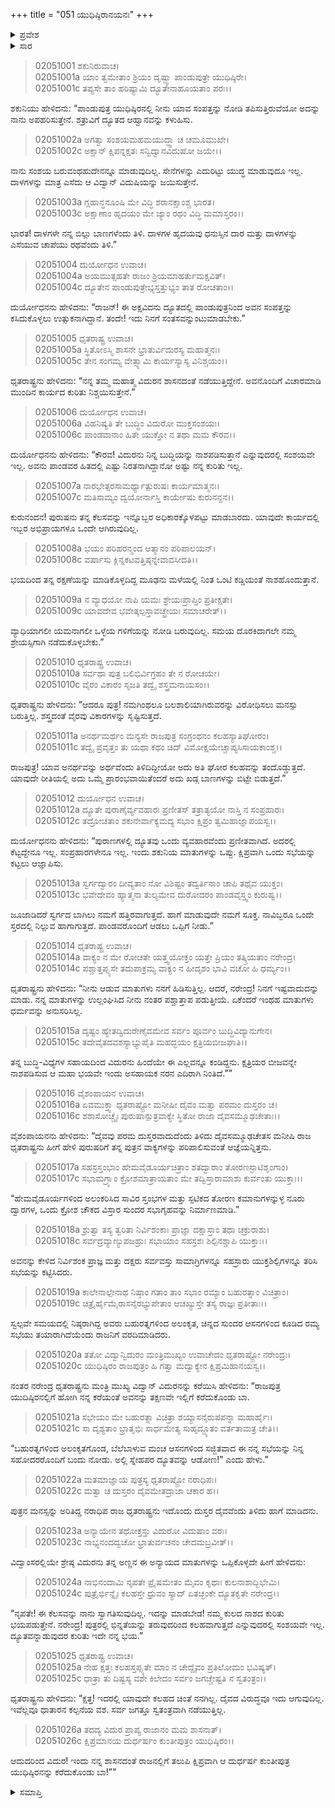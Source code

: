 +++
title = "051 ಯುಧಿಷ್ಠಿರಾನಯನಃ"
+++

<details><summary>ಪ್ರವೇಶ</summary>


।।   ಓಂ ಓಂ ನಮೋ ನಾರಾಯಣಾಯ।।   ಶ್ರೀ ವೇದವ್ಯಾಸಾಯ ನಮಃ ।।

ಶ್ರೀ ಕೃಷ್ಣದ್ವೈಪಾಯನ ವೇದವ್ಯಾಸ ವಿರಚಿತ  

**ಶ್ರೀ ಮಹಾಭಾರತ**

**ಸಭಾ ಪರ್ವ**

**ದ್ಯೂತ ಪರ್ವ**

**ಅಧ್ಯಾಯ 51**

</details>


<details><summary>ಸಾರ</summary>

ಶತ್ರುವಿಗೆ ದ್ಯೂತದ ಆಹ್ವಾನವನ್ನು ನೀಡಿದರೆ ತಾನು ಯುಧಿಷ್ಠಿರನ ಯಾವ ಸಂಪತ್ತನ್ನು ನೋಡಿ ದುರ್ಯೋಧನನು ಪರಿತಪಿಸುತ್ತಿದ್ದಾನೋ ಅದನ್ನು ಅಪಹರಿಸಿಕೊಡುವೆನೆಂದು ಶಕುನಿಯು ಆಶ್ವಾಸನೆ ನೀಡುವುದು; ಅದರ ಕುರಿತು ದುರ್ಯೋಧನ-ಧೃತರಾಷ್ಟ್ರರ ನಡುವೆ ಚರ್ಚೆ (1-16). ಸಭೆಯು ಸಿದ್ಧವಾದಾಗ ಧೃತರಾಷ್ಟ್ರನು ದ್ಯೂತದ ವಿರುದ್ಧ ಸಲಹೆ ನೀಡಿದ ವಿದುರನನ್ನೇ ಯುಧಿಷ್ಠಿರನನ್ನು ಕರೆತರಲು ಆಜ್ಞೆಯಿತ್ತುದು (17-26).

</details>


> 02051001 ಶಕುನಿರುವಾಚ।   
02051001a ಯಾಂ ತ್ವಮೇತಾಂ ಶ್ರಿಯಂ ದೃಷ್ಟ್ವಾ ಪಾಂಡುಪುತ್ರೇ ಯುಧಿಷ್ಠಿರೇ।  
02051001c ತಪ್ಯಸೇ ತಾಂ ಹರಿಷ್ಯಾಮಿ ದ್ಯೂತೇನಾಹೂಯತಾಂ ಪರಃ।।

ಶಕುನಿಯು ಹೇಳಿದನು: “ಪಾಂಡುಪುತ್ರ ಯುಧಿಷ್ಠಿರನಲ್ಲಿ ನೀನು ಯಾವ ಸಂಪತ್ತನ್ನು ನೋಡಿ ತಪಿಸುತ್ತಿರುವೆಯೋ ಅದನ್ನು ನಾನು ಅಪಹರಿಸುತ್ತೇನೆ. ಶತ್ರುವಿಗೆ ದ್ಯೂತದ ಆಹ್ವಾನವನ್ನು ಕಳುಹಿಸು.

> 02051002a ಅಗತ್ವಾ ಸಂಶಯಮಹಮಯುದ್ಧ್ವಾ ಚ ಚಮೂಮುಖೇ।  
02051002c ಅಕ್ಷಾನ್ ಕ್ಷಿಪನ್ನಕ್ಷತಃ ಸನ್ವಿದ್ವಾನವಿದುಷೋ ಜಯೇ।।

ನಾನು ಸಂಶಯ ಬರುವಂಥಹುದೇನನ್ನೂ ಮಾಡುವುದಿಲ್ಲ. ಸೇನೆಗಳನ್ನು ಎದುರಿಟ್ಟು ಯುದ್ಧ ಮಾಡುವುದೂ ಇಲ್ಲ. ದಾಳಗಳನ್ನು ಮಾತ್ರ ಎಸೆದು ಆ ವಿದ್ವಾನ್ ವಿದುಷಿಯನ್ನು ಜಯಿಸುತ್ತೇನೆ.

> 02051003a ಗ್ಲಹಾನ್ಧನೂಂಷಿ ಮೇ ವಿದ್ಧಿ ಶರಾನಕ್ಷಾಂಶ್ಚ ಭಾರತ।  
02051003c ಅಕ್ಷಾಣಾಂ ಹೃದಯಂ ಮೇ ಜ್ಯಾಂ ರಥಂ ವಿದ್ಧಿ ಮಮಾಸ್ತರಂ।।

ಭಾರತ! ದಾಳಗಳೇ ನನ್ನ ಬಿಲ್ಲು ಬಾಣಗಳೆಂದು ತಿಳಿ. ದಾಳಗಳ ಹೃದಯವು ಧನುಸ್ಸಿನ ದಾರ ಮತ್ತು ದಾಳಗಳನ್ನು ಎಸೆಯುವ ಚಾಪೆಯು ರಥವೆಂದು ತಿಳಿ.”

> 02051004 ದುರ್ಯೋಧನ ಉವಾಚ।  
02051004a ಅಯಮುತ್ಸಹತೇ ರಾಜಂ ಶ್ರಿಯಮಾಹರ್ತುಮಕ್ಷವಿತ್।  
02051004c ದ್ಯೂತೇನ ಪಾಂಡುಪುತ್ರೇಭ್ಯಸ್ತತ್ತುಭ್ಯಂ ತಾತ ರೋಚತಾಂ।।

ದುರ್ಯೋಧನನು ಹೇಳಿದನು: “ರಾಜನ್! ಈ ಅಕ್ಷವಿದನು ದ್ಯೂತದಲ್ಲಿ ಪಾಂಡುಪುತ್ರನಿಂದ ಅವನ ಸಂಪತ್ತನ್ನು ಕಸಿದುಕೊಳ್ಳಲು ಉತ್ಸುಕನಾಗಿದ್ದಾನೆ. ತಂದೇ! ಇದು ನಿನಗೆ ಸಂತಸವನ್ನುಂಟುಮಾಡಬೇಕು.”

> 02051005 ಧೃತರಾಷ್ಟ್ರ ಉವಾಚ।  
02051005a ಸ್ಥಿತೋಽಸ್ಮಿ ಶಾಸನೇ ಭ್ರಾತುರ್ವಿದುರಸ್ಯ ಮಹಾತ್ಮನಃ।  
02051005c ತೇನ ಸಂಗಮ್ಯ ವೇತ್ಸ್ಯಾಮಿ ಕಾರ್ಯಸ್ಯಾಸ್ಯ ವಿನಿಶ್ಚಯಂ।।

ಧೃತರಾಷ್ಟ್ರನು ಹೇಳಿದನು: “ನನ್ನ ತಮ್ಮ ಮಹಾತ್ಮ ವಿದುರನ ಶಾಸನದಂತೆ ನಡೆಯುತ್ತಿದ್ದೇನೆ. ಅವನೊಂದಿಗೆ ವಿಚಾರಮಾಡಿ ಮುಂದಿನ ಕಾರ್ಯದ ಕುರಿತು ನಿಶ್ಚಯಿಸುತ್ತೇನೆ.”

> 02051006 ದುರ್ಯೋಧನ ಉವಾಚ।  
02051006a ವಿಹನಿಷ್ಯತಿ ತೇ ಬುದ್ಧಿಂ ವಿದುರೋ ಮುಕ್ತಸಂಶಯಃ।  
02051006c ಪಾಂಡವಾನಾಂ ಹಿತೇ ಯುಕ್ತೋ ನ ತಥಾ ಮಮ ಕೌರವ।।

ದುರ್ಯೋಧನನು ಹೇಳಿದನು: “ಕೌರವ! ವಿದುರನು ನಿನ್ನ ಬುದ್ಧಿಯನ್ನು ನಾಶಪಡಿಸುತ್ತಾನೆ ಎನ್ನುವುದರಲ್ಲಿ ಸಂಶಯವೇ ಇಲ್ಲ. ಅವನು ಪಾಂಡವರ ಹಿತದಲ್ಲಿ ಎಷ್ಟು ನಿರತನಾಗಿದ್ದಾನೋ ಅಷ್ಟು ನನ್ನ ಕುರಿತು ಇಲ್ಲ.

> 02051007a ನಾರಭೇತ್ಪರಸಾಮರ್ಥ್ಯಾತ್ಪುರುಷಃ ಕಾರ್ಯಮಾತ್ಮನಃ।  
02051007c ಮತಿಸಾಮ್ಯಂ ದ್ವಯೋರ್ನಾಸ್ತಿ ಕಾರ್ಯೇಷು ಕುರುನನ್ದನ।।

ಕುರುನಂದನ! ಪುರುಷನು ತನ್ನ ಕೆಲಸವನ್ನು ಇನ್ನೊಬ್ಬರ ಅಧಿಕಾರಕ್ಕೊಳಪಟ್ಟು ಮಾಡಬಾರದು. ಯಾವುದೇ ಕಾರ್ಯದಲ್ಲಿ ಇಬ್ಬರ ಅಭಿಪ್ರಾಯಗಳೂ ಒಂದೇ ಆಗಿರುವುದಿಲ್ಲ.

> 02051008a ಭಯಂ ಪರಿಹರನ್ಮಂದ ಆತ್ಮಾನಂ ಪರಿಪಾಲಯನ್।  
02051008c ವರ್ಷಾಸು ಕ್ಲಿನ್ನಕಟವತ್ತಿಷ್ಠನ್ನೇವಾವಸೀದತಿ।।

ಭಯದಿಂದ ತನ್ನ ರಕ್ಷಣೆಯನ್ನು ಮಾಡಿಕೊಳ್ಳದಿದ್ದ ಮೂಢನು ಮಳೆಯಲ್ಲಿ ನಿಂತ ಒಂಟಿ ಕಡ್ಡಿಯಂತೆ ನಾಶಹೊಂದುತ್ತಾನೆ.

> 02051009a ನ ವ್ಯಾಧಯೋ ನಾಪಿ ಯಮಃ ಶ್ರೇಯಃಪ್ರಾಪ್ತಿಂ ಪ್ರತೀಕ್ಷತೇ।  
02051009c ಯಾವದೇವ ಭವೇತ್ಕಲ್ಪಸ್ತಾವಚ್ಛ್ರೇಯಃ ಸಮಾಚರೇತ್।।

ವ್ಯಾಧಿಯಾಗಲೀ ಯಮನಾಗಲೀ ಒಳ್ಳೆಯ ಗಳಿಗೆಯನ್ನು ನೋಡಿ ಬರುವುದಿಲ್ಲ. ಸಮಯ ದೊರಕಿದಾಗಲೇ ನಮ್ಮ ಶ್ರೇಯಸ್ಸಿಗಾಗಿ ನಡೆದುಕೊಳ್ಳಬೇಕು.”

> 02051010 ಧೃತರಾಷ್ಟ್ರ ಉವಾಚ।  
02051010a ಸರ್ವಥಾ ಪುತ್ರ ಬಲಿಭಿರ್ವಿಗ್ರಹಂ ತೇ ನ ರೋಚಯೇ।  
02051010c ವೈರಂ ವಿಕಾರಂ ಸೃಜತಿ ತದ್ವೈ ಶಸ್ತ್ರಮನಾಯಸಂ।।

ಧೃತರಾಷ್ಟ್ರನು ಹೇಳಿದನು: “ಆದರೂ ಪುತ್ರ! ನಮಗಿಂಥಲೂ ಬಲಶಾಲಿಯಾಗಿರುವರನ್ನು ವಿರೋಧಿಸಲು ಮನಸ್ಸು ಬರುತ್ತಿಲ್ಲ. ಶಸ್ತ್ರದಂತೆ ವೈರವು ವಿಕಾರಗಳನ್ನು ಸೃಷ್ಟಿಸುತ್ತದೆ.

> 02051011a ಅನರ್ಥಮರ್ಥಂ ಮನ್ಯಸೇ ರಾಜಪುತ್ರ
	ಸಂಗ್ರಂಥನಂ ಕಲಹಸ್ಯಾತಿಘೋರಂ।   
> 02051011c ತದ್ವೈ ಪ್ರವೃತ್ತಂ ತು ಯಥಾ ಕಥಂ ಚಿದ್
	ವಿಮೋಕ್ಷಯೇಚ್ಚಾಪ್ಯಸಿಸಾಯಕಾಂಶ್ಚ।।   

ರಾಜಪುತ್ರ! ಯಾವ ಅನರ್ಥವನ್ನು ಅರ್ಥವೆಂದು ತಿಳಿದಿದ್ದೀಯೋ ಅದು ಅತಿ ಘೋರ ಕಲಹವನ್ನು ತಂದೊಡ್ಡುತ್ತದೆ. ಯಾವುದೇ ರೀತಿಯಲ್ಲಿ ಅದು ಒಮ್ಮೆ ಪ್ರಾರಂಭವಾಯಿತೆಂದರೆ ಅದು ಖಡ್ಗ ಬಾಣಗಳನ್ನು ಬಿಟ್ಟೇ ಬಿಡುತ್ತದೆ.”

> 02051012 ದುರ್ಯೋಧನ ಉವಾಚ।  
02051012a ದ್ಯೂತೇ ಪುರಾಣೈರ್ವ್ಯವಹಾರಃ ಪ್ರಣೀತಸ್
	ತತ್ರಾತ್ಯಯೋ ನಾಸ್ತಿ ನ ಸಂಪ್ರಹಾರಃ।  
> 02051012c ತದ್ರೋಚತಾಂ ಶಕುನೇರ್ವಾಕ್ಯಮದ್ಯ
	ಸಭಾಂ ಕ್ಷಿಪ್ರಂ ತ್ವಮಿಹಾಜ್ಞಾಪಯಸ್ವ।।   

ದುರ್ಯೋಧನನು ಹೇಳಿದನು: “ಪುರಾಣಗಳಲ್ಲಿ ದ್ಯೂತವು ಒಂದು ವ್ಯವಹಾರವೆಂದು ಪ್ರಣೀತವಾಗಿದೆ. ಅದರಲ್ಲಿ ಕೆಟ್ಟದ್ದೇನೂ ಇಲ್ಲ. ಸಂಪ್ರಹಾರಗಳೇನೂ ಇಲ್ಲ. ಇಂದು ಶಕುನಿಯ ಮಾತುಗಳನ್ನು ಒಪ್ಪು. ಕ್ಷಿಪ್ರವಾಗಿ ಒಂದು ಸಭೆಯನ್ನು ಕಟ್ಟಲು ಆಜ್ಞಾಪಿಸು.

> 02051013a ಸ್ವರ್ಗದ್ವಾರಂ ದೀವ್ಯತಾಂ ನೋ ವಿಶಿಷ್ಟಂ
	ತದ್ವರ್ತಿನಾಂ ಚಾಪಿ ತಥೈವ ಯುಕ್ತಂ।  
> 02051013c ಭವೇದೇವಂ ಹ್ಯಾತ್ಮನಾ ತುಲ್ಯಮೇವ
	ದುರೋದರಂ ಪಾಂಡವೈಸ್ತ್ವಂ ಕುರುಷ್ವ।।  

ಜೂಜಾಡಿದರೆ ಸ್ವರ್ಗದ ಬಾಗಿಲು ನಮಗೆ ಹತ್ತಿರವಾಗುತ್ತದೆ. ಹಾಗೆ ಮಾಡುವುದೇ ನಮಗೆ ಸೂಕ್ತ. ನಾವಿಬ್ಬರೂ ಒಂದೇ ಸ್ತರದಲ್ಲಿ ನಿಲ್ಲುವ ಹಾಗಾಗುತ್ತದೆ. ಪಾಂಡವರೊಂದಿಗೆ ಆಡಲು ಒಪ್ಪಿಗೆ ನೀಡು.”

> 02051014 ಧೃತರಾಷ್ಟ್ರ ಉವಾಚ।  
02051014a ವಾಕ್ಯಂ ನ ಮೇ ರೋಚತೇ ಯತ್ತ್ವಯೋಕ್ತಂ
	ಯತ್ತೇ ಪ್ರಿಯಂ ತತ್ಕ್ರಿಯತಾಂ ನರೇಂದ್ರ।  
> 02051014c ಪಶ್ಚಾತ್ತಪ್ಸ್ಯಸೇ ತದುಪಾಕ್ರಮ್ಯ ವಾಕ್ಯಂ
	ನ ಹೀದೃಶಂ ಭಾವಿ ವಚೋ ಹಿ ಧರ್ಮ್ಯಂ।।  

ಧೃತರಾಷ್ಟ್ರನು ಹೇಳಿದನು: “ನೀನು ಆಡುವ ಮಾತುಗಳು ನನಗೆ ಹಿಡಿಸುತ್ತಿಲ್ಲ. ಆದರೆ, ನರೇಂದ್ರ! ನಿನಗೆ ಇಷ್ಟವಾದುದನ್ನು ಮಾಡು. ನನ್ನ ಮಾತುಗಳನ್ನು ಉಲ್ಲಂಘಿಸಿದ ನೀನು ನಂತರ ಪಶ್ಚಾತ್ತಾಪ ಪಡುತ್ತೀಯೆ. ಏಕೆಂದರೆ ಇಂಥಹ ಮಾತುಗಳು ಧರ್ಮವನ್ನು ಅನುಸರಿಸಿಲ್ಲ.

> 02051015a ದೃಷ್ಟಂ ಹ್ಯೇತದ್ವಿದುರೇಣೈವಮೇವ
	ಸರ್ವಂ ಪೂರ್ವಂ ಬುದ್ಧಿವಿದ್ಯಾನುಗೇನ।  
> 02051015c ತದೇವೈತದವಶಸ್ಯಾಭ್ಯುಪೈತಿ
	ಮಹದ್ಭಯಂ ಕ್ಷತ್ರಿಯಬೀಜಘಾತಿ।।   

ತನ್ನ ಬುದ್ಧಿ-ವಿಧ್ಯೆಗಳ ಸಹಾಯದಿಂದ ವಿದುರನು ಹಿಂದೆಯೇ ಈ ಎಲ್ಲವನ್ನೂ ಕಂಡಿದ್ದನು. ಕ್ಷತ್ರಿಯರ ಬೀಜವನ್ನೇ ನಾಶಪಡಿಸುವ ಆ ಮಹಾ ಭಯವೇ ಇಂದು ಅಸಹಾಯಕ ನರನ ಎದಿರಾಗಿ ನಿಂತಿದೆ.””

> 02051016 ವೈಶಂಪಾಯನ ಉವಾಚ।  
02051016a ಏವಮುಕ್ತ್ವಾ ಧೃತರಾಷ್ಟ್ರೋ ಮನೀಷೀ
	ದೈವಂ ಮತ್ವಾ ಪರಮಂ ದುಸ್ತರಂ ಚ।  
> 02051016c ಶಶಾಸೋಚ್ಚೈಃ ಪುರುಷಾನ್ಪುತ್ರವಾಕ್ಯೇ
	ಸ್ಥಿತೋ ರಾಜಾ ದೈವಸಮ್ಮೂಢಚೇತಾಃ।।  

ವೈಶಂಪಾಯನನು ಹೇಳಿದನು: “ದೈವವು ಪರಮ ದುಸ್ತರವಾದುದೆಂದು ತಿಳಿದು ದೈವಸಮ್ಮೂಢಚೇತಸ ಮನೀಷಿ ರಾಜ ಧೃತರಾಷ್ಟ್ರನು ಹೀಗೆ ಹೇಳಿ ಪುರುಷರಿಗೆ ತನ್ನ ಪುತ್ರನ ವಾಕ್ಯಗಳನ್ನು ಪರಿಪಾಲಿಸುವಂತೆ ಆಜ್ಞೆಯನ್ನಿತ್ತನು.

> 02051017a ಸಹಸ್ರಸ್ತಂಭಾಂ ಹೇಮವೈಡೂರ್ಯಚಿತ್ರಾಂ
	ಶತದ್ವಾರಾಂ ತೋರಣಸ್ಫಾಟಿಶೃಂಗಾಂ।  
> 02051017c ಸಭಾಮಗ್ರ್ಯಾಂ ಕ್ರೋಶಮಾತ್ರಾಯತಾಂ ಮೇ
	ತದ್ವಿಸ್ತಾರಾಮಾಶು ಕುರ್ವಂತು ಯುಕ್ತಾಃ।।  

“ಹೇಮವೈಡೂರ್ಯಗಳಿಂದ ಅಲಂಕರಿಸಿದ ಸಾವಿರ ಸ್ತಂಭಗಳ ಮತ್ತು ಸ್ಫಟಿಕದ ತೋರಣ ಕಮಾನುಗಳನ್ನುಳ್ಳ ನೂರು ದ್ವಾರಗಳ, ಒಂದು ಕ್ರೋಶ ಚೌಕದ ವಿಸ್ತಾರ ಸುಂದರ ಸಭಾಗೃಹವನ್ನು ನಿರ್ಮಾಣಮಾಡಿ.”

> 02051018a ಶ್ರುತ್ವಾ ತಸ್ಯ ತ್ವರಿತಾ ನಿರ್ವಿಶಂಕಾಃ
	ಪ್ರಾಜ್ಞಾ ದಕ್ಷಾಸ್ತಾಂ ತಥಾ ಚಕ್ರುರಾಶು।  
> 02051018c ಸರ್ವದ್ರವ್ಯಾಣ್ಯುಪಜಹ್ರುಃ ಸಭಾಯಾಂ
	ಸಹಸ್ರಶಃ ಶಿಲ್ಪಿನಶ್ಚಾಪಿ ಯುಕ್ತಾಃ।।   

ಅವನನ್ನು ಕೇಳಿದ ನಿರ್ವಿಶಂಕ ಪ್ರಾಜ್ಞ ಮತ್ತು ದಕ್ಷರು ಸರ್ವವಸ್ತು ಸಾಮಾಗ್ರಿಗಳನ್ನೂ ಸಹಸ್ರಾರು ಯುಕ್ತಶಿಲ್ಪಿಗಳನ್ನೂ ತರಿಸಿ ಸಭೆಯನ್ನು ಕಟ್ಟಿಸಿದರು.

> 02051019a ಕಾಲೇನಾಲ್ಪೇನಾಥ ನಿಷ್ಠಾಂ ಗತಾಂ ತಾಂ
	ಸಭಾಂ ರಮ್ಯಾಂ ಬಹುರತ್ನಾಂ ವಿಚಿತ್ರಾಂ।  
> 02051019c ಚಿತ್ರೈರ್ಹೈಮೈರಾಸನೈರಭ್ಯುಪೇತಾಂ
	ಆಚಖ್ಯುಸ್ತೇ ತಸ್ಯ ರಾಜ್ಞಃ ಪ್ರತೀತಾಃ।।  

ಸ್ವಲ್ಪವೇ ಸಮಯದಲ್ಲಿ ನಿಷ್ಠರಾಗಿದ್ದ ಅವರು ಬಹುರತ್ನಗಳಿಂದ ಅಲಂಕೃತ, ಚಿನ್ನದ ಸುಂದರ ಆಸನಗಳಿಂದ ಕೂಡಿದ ರಮ್ಯ ಸಭೆಯು ತಯಾರಾಗಿದೆಯೆಂದು ರಾಜನಿಗೆ ವರದಿಮಾಡಿದರು.

> 02051020a ತತೋ ವಿದ್ವಾನ್ವಿದುರಂ ಮಂತ್ರಿಮುಖ್ಯಂ
	ಉವಾಚೇದಂ ಧೃತರಾಷ್ಟ್ರೋ ನರೇಂದ್ರಃ।  
> 02051020c ಯುಧಿಷ್ಠಿರಂ ರಾಜಪುತ್ರಂ ಹಿ ಗತ್ವಾ
	ಮದ್ವಾಕ್ಯೇನ ಕ್ಷಿಪ್ರಮಿಹಾನಯಸ್ವ।।  

ನಂತರ ನರೇಂದ್ರ ಧೃತರಾಷ್ಟ್ರನು ಮಂತ್ರಿ ಮುಖ್ಯ ವಿದ್ವಾನ್ ವಿದುರನನ್ನು ಕರೆಯಿಸಿ ಹೇಳಿದನು: “ರಾಜಪುತ್ರ ಯುದಿಷ್ಠಿರನಲ್ಲಿಗೆ ಹೋಗಿ ನನ್ನ ಕರೆಯಂತೆ ಅವನನ್ನು ತಕ್ಷಣವೇ ಇಲ್ಲಿಗೆ ಕರೆದುಕೊಂಡು ಬಾ.

> 02051021a ಸಭೇಯಂ ಮೇ ಬಹುರತ್ನಾ ವಿಚಿತ್ರಾ
	ಶಯ್ಯಾಸನೈರುಪಪನ್ನಾ ಮಹಾರ್ಹೈಃ।  
> 02051021c ಸಾ ದೃಶ್ಯತಾಂ ಭ್ರಾತೃಭಿಃ ಸಾರ್ಧಮೇತ್ಯ
	ಸುಹೃದ್ದ್ಯೂತಂ ವರ್ತತಾಮತ್ರ ಚೇತಿ।।  

“ಬಹುರತ್ನಗಳಿಂದ ಅಲಂಕೃತಗೊಂಡ, ಬೆಲೆಬಾಳುವ ಮಂಚ ಆಸನಗಳಿಂದ ಸಜ್ಜಿತವಾದ ಈ ನನ್ನ ಸಭೆಯನ್ನು ನಿನ್ನ ಸಹೋದರರೊಂದಿಗೆ ಬಂದು ನೋಡು. ಅಲ್ಲಿ ಸ್ನೇಹಪರ ದ್ಯೂತವನ್ನು ಆಡೋಣ!” ಎಂದು ಹೇಳು.”

> 02051022a ಮತಮಾಜ್ಞಾಯ ಪುತ್ರಸ್ಯ ಧೃತರಾಷ್ಟ್ರೋ ನರಾಧಿಪಃ।  
02051022c ಮತ್ವಾ ಚ ದುಸ್ತರಂ ದೈವಮೇತದ್ರಾಜಾ ಚಕಾರ ಹ।।

ಪುತ್ರನ ಮನಸ್ಸನ್ನು ಅರಿತಿದ್ಡ ನರಾಧಿಪ ರಾಜ ಧೃತರಾಷ್ಟ್ರನು ಇದೊಂದು ದುಸ್ತರ ದೈವವೆಂದು ತಿಳಿದು ಹಾಗೆ ಮಾಡಿದನು.

> 02051023a ಅನ್ಯಾಯೇನ ತಥೋಕ್ತಸ್ತು ವಿದುರೋ ವಿದುಷಾಂ ವರಃ।  
02051023c ನಾಭ್ಯನಂದದ್ವಚೋ ಭ್ರಾತುರ್ವಚನಂ ಚೇದಮಬ್ರವೀತ್।।

ವಿದ್ವಾಂಸರಲ್ಲಿಯೇ ಶ್ರೇಷ್ಠ ವಿದುರನು ತನ್ನ ಅಣ್ಣನ ಈ ಅನ್ಯಾಯದ ಮಾತುಗಳನ್ನು ಒಪ್ಪಿಕೊಳ್ಳದೇ ಹೀಗೆ ಹೇಳಿದನು:

> 02051024a ನಾಭಿನಂದಾಮಿ ನೃಪತೇ ಪ್ರೈಷಮೇತಂ
	ಮೈವಂ ಕೃಥಾಃ ಕುಲನಾಶಾದ್ಬಿಭೇಮಿ।  
> 02051024c ಪುತ್ರೈರ್ಭಿನ್ನೈಃ ಕಲಹಸ್ತೇ ಧ್ರುವಂ ಸ್ಯಾದ್
	ಏತಚ್ಛಂಕೇ ದ್ಯೂತಕೃತೇ ನರೇಂದ್ರ।।  

“ನೃಪತೇ! ಈ ಕೆಲಸವನ್ನು ನಾನು ಸ್ವಾಗತಿಸುವುದಿಲ್ಲ. ಇದನ್ನು ಮಾಡಬೇಡ! ನಮ್ಮ ಕುಲದ ನಾಶದ ಕುರಿತು ಭಯಪಡುತ್ತೇನೆ. ನರೇಂದ್ರ! ಪುತ್ರರಲ್ಲಿ ಭಿನ್ನತೆಯನ್ನು ತರುವುದರಿಂದ ಕಲಹವಾಗುತ್ತದೆ ಎನ್ನುವುದರಲ್ಲಿ ಸಂಶಯವೇ ಇಲ್ಲ. ದ್ಯೂತವನ್ನಾಡುವುದರ ಕುರಿತು ಇದೇ ನನ್ನ ಭಯ.”

> 02051025 ಧೃತರಾಷ್ಟ್ರ ಉವಾಚ।  
02051025a ನೇಹ ಕ್ಷತ್ತಃ ಕಲಹಸ್ತಪ್ಸ್ಯತೇ ಮಾಂ
	ನ ಚೇದ್ದೈವಂ ಪ್ರತಿಲೋಮಂ ಭವಿಷ್ಯತ್।  
> 02051025c ಧಾತ್ರಾ ತು ದಿಷ್ಟಸ್ಯ ವಶೇ ಕಿಲೇದಂ
	ಸರ್ವಂ ಜಗಚ್ಚೇಷ್ಟತಿ ನ ಸ್ವತಂತ್ರಂ।।  

ಧೃತರಾಷ್ಟ್ರನು ಹೇಳಿದನು: “ಕ್ಷತ್ತ! ಇದರಲ್ಲಿ ಯಾವುದೇ ಕಲಹದ ಚಿಂತೆ ನನಗಿಲ್ಲ. ದೈವದ ವಿರುದ್ಧವೂ ಇದು ಆಗುವುದಿಲ್ಲ. ಇವೆಲ್ಲವೂ ಧಾತಾರನ ಕಲ್ಪನೆಯ ವಶ. ಸರ್ವ ಜಗತ್ತೂ ಸ್ವತಂತ್ರವಾಗಿ ನಡೆಯುತ್ತಿಲ್ಲ.

> 02051026a ತದದ್ಯ ವಿದುರ ಪ್ರಾಪ್ಯ ರಾಜಾನಂ ಮಮ ಶಾಸನಾತ್।  
02051026c ಕ್ಷಿಪ್ರಮಾನಯ ದುರ್ಧರ್ಷಂ ಕುಂತೀಪುತ್ರಂ ಯುಧಿಷ್ಠಿರಂ।।

ಆದುದರಿಂದ ವಿದುರ! ಇಂದು ನನ್ನ ಶಾಸನದಂತೆ ರಾಜನಲ್ಲಿಗೆ ತಲುಪಿ ಕ್ಷಿಪ್ರವಾಗಿ ಆ ದುರ್ಧರ್ಷ ಕುಂತೀಪುತ್ರ ಯುಧಿಷ್ಠಿರನನ್ನು ಕರೆದುಕೊಂಡು ಬಾ!””

<details><summary>ಸಮಾಪ್ತಿ</summary>


ಇತಿ ಶ್ರೀ ಮಹಾಭಾರತೇ ಸಭಾಪರ್ವಣಿ ದ್ಯೂತಪರ್ವಣಿ ಯುಧಿಷ್ಠಿರಾನಯನೇ ಏಕಪಂಚಶತ್ತಮೋಽಧ್ಯಾಯಃ।।  
ಇದು ಶ್ರೀ ಮಹಾಭಾರತದಲ್ಲಿ ಸಭಾಪರ್ವದಲ್ಲಿ ದ್ಯೂತಪರ್ವದಲ್ಲಿ ಯುಧಿಷ್ಠಿರಾನಯನ ಎನ್ನುವ ಐವತ್ತೊಂದನೆಯ ಅಧ್ಯಾಯವು.

</details>
